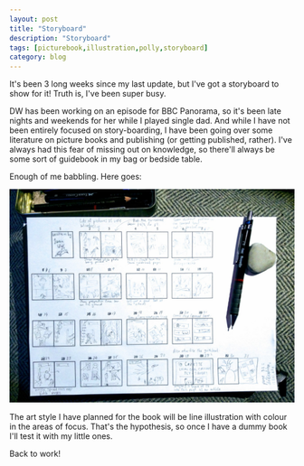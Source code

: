 ```yaml
---
layout: post
title: "Storyboard"
description: "Storyboard"
tags: [picturebook,illustration,polly,storyboard]
category: blog
---
```


It's been 3 long weeks since my last update, but I've got a storyboard to show for it! Truth is, I've been super busy.

DW has been working on an episode for BBC Panorama, so it's been late nights and weekends for her while I played single dad. And while I have not been entirely focused on story-boarding, I have been going over some literature on picture books and publishing (or getting published, rather). I've always had this fear of missing out on knowledge, so there'll always be some sort of guidebook in my bag or bedside table.

Enough of me babbling. Here goes:

![story board for the Polly Picture Book](/assets/posts/2019-05-10-storyboard/storyboard.jpg)

The art style I have planned for the book will be line illustration with colour in the areas of focus. That's the hypothesis, so once I have a dummy book I'll test it with my little ones.

Back to work!